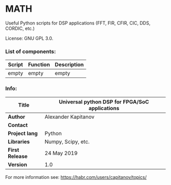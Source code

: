 # MATH

Useful Python scripts for DSP applications (FFT, FIR, CFIR, CIC, DDS, CORDIC, etc.)

License: GNU GPL 3.0.

### List of components:

| **Script**            | Function | Description |
| -- | -- | -- |
| empty          | empty             | empty |

### Info:

| **Title**         | Universal python DSP for FPGA/SoC applications |
| -- | -- |
| **Author**        | Alexander Kapitanov                            |
| **Contact**       | <hidden>                                       |
| **Project lang**  | Python                                         |
| **Libraries**     | Numpy, Scipy, etc.                             |
| **First Release** | 24 May 2019                                    |
| **Version**       | 1.0                                            |

For more information see: https://habr.com/users/capitanov/topics/
